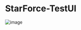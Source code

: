 # StarForce-TestUI
![image](https://user-images.githubusercontent.com/34221122/177236216-1e6d7a5c-3997-49cf-bdcf-3ed613cb4fe0.png)
